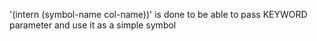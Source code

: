 '(intern (symbol-name col-name))' is done to be able to pass KEYWORD parameter and use it as a simple symbol
